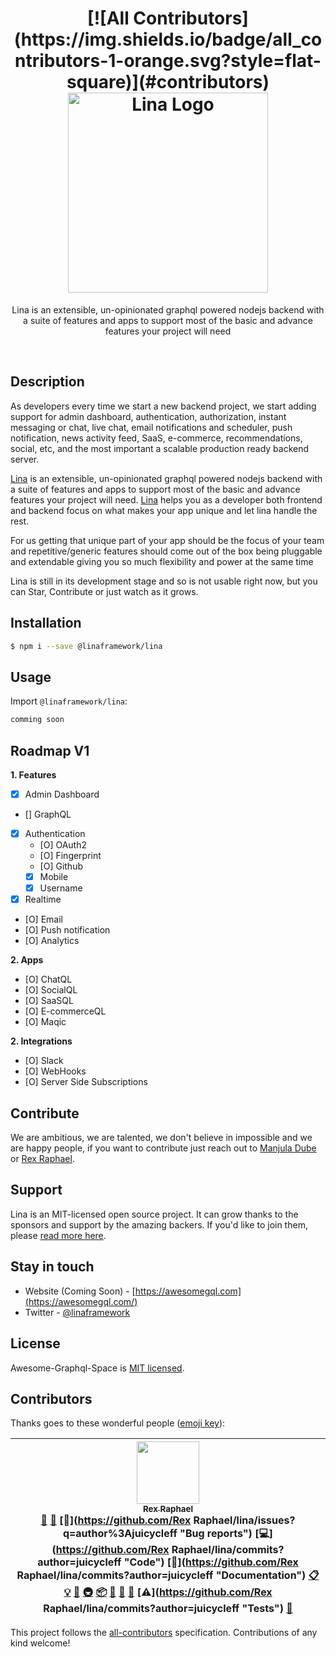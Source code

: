<h1 align="center">
[![All Contributors](https://img.shields.io/badge/all_contributors-1-orange.svg?style=flat-square)](#contributors)
  <a href="https://linaframework.com" target="blank"><img src="https://cdn1.imggmi.com/uploads/2018/9/29/0a7d1413bd0bafe47d4be7df23505382-full.png" width="320" alt="Lina Logo" /></a>
</h1>

[travis-image]: https://api.travis-ci.org/awesome-graphql-space/lina.svg?branch=master
[travis-url]: https://travis-ci.org/awesome-graphql-space/nest
[linux-image]: https://img.shields.io/travis/nestjs/awesome-graphql-space/lina.svg?label=linux
[linux-url]: https://travis-ci.org/awesome-graphql-space/lina

  <p align="center">Lina is an extensible, un-opinionated graphql powered nodejs backend with a suite of features and apps to support most of the basic and advance features your project will need</p>
    <p align="center"> </p>

<br />

## Description

As developers every time we start a new backend project, we start adding support for admin dashboard, authentication, authorization, instant messaging or chat, live chat, email notifications and scheduler, push notification, news activity feed, SaaS, e-commerce, recommendations, social, etc, and the most important a scalable production ready backend server. 

[Lina](https://github.com/awesome-graphql-space/lina) is an extensible, un-opinionated graphql powered nodejs backend with a suite of features and apps to support most of the basic and advance features your project will need. [Lina](https://github.com/awesome-graphql-space/lina) helps you as a developer both frontend and backend focus on what makes your app unique and let lina handle the rest.

For us getting that unique part of your app should be the focus of your team and repetitive/generic features should come out of the box being pluggable and extendable giving you so much flexibility and power at the same time

Lina is still in its development stage and so is not usable right now, but you can Star, Contribute or just watch as it grows.

## Installation

```bash
$ npm i --save @linaframework/lina
```

## Usage

Import `@linaframework/lina`:

```typescript
comming soon
```


## Roadmap V1

**1. Features**
- [X] Admin Dashboard
- [] GraphQL
- [X] Authentication
  - [O] OAuth2
  - [O] Fingerprint
  - [O] Github
  - [X] Mobile
  - [X] Username
- [X] Realtime
- [O] Email
- [O] Push notification
- [O] Analytics

**2. Apps**
* [O] ChatQL
* [O] SocialQL
* [O] SaaSQL
* [O] E-commerceQL
* [O] Maqic

**2. Integrations**
* [O] Slack
* [O] WebHooks
* [O] Server Side Subscriptions

## Contribute
We are ambitious, we are talented, we don't believe in impossible and we are happy people, if you want to contribute just reach out to [Manjula Dube](https://twitter.com/manjula_dube) or [Rex Raphael](https://twitter.com/rex_raph).

## Support

Lina is an MIT-licensed open source project. It can grow thanks to the sponsors and support by the amazing backers. If you'd like to join them, please [read more here](https://docs.awesomegql.com/support).

## Stay in touch

* Website (Coming Soon) - [https://awesomegql.com](https://awesomegql.com/)
* Twitter - [@linaframework](https://twitter.com/linaframework)

## License

Awesome-Graphql-Space is [MIT licensed](https://github.com/awesome-graphql-space/lina/blob/master/LICENSE.md).

## Contributors

Thanks goes to these wonderful people ([emoji key](https://github.com/kentcdodds/all-contributors#emoji-key)):

<!-- ALL-CONTRIBUTORS-LIST:START - Do not remove or modify this section -->
<!-- prettier-ignore -->
| [<img src="https://avatars2.githubusercontent.com/u/11243590?v=4" width="100px;"/><br /><sub><b>Rex Raphael</b></sub>](http://rexraphael.com)<br />[💬](#question-juicycleff "Answering Questions") [📝](#blog-juicycleff "Blogposts") [🐛](https://github.com/Rex Raphael/lina/issues?q=author%3Ajuicycleff "Bug reports") [💻](https://github.com/Rex Raphael/lina/commits?author=juicycleff "Code") [📖](https://github.com/Rex Raphael/lina/commits?author=juicycleff "Documentation") [📋](#eventOrganizing-juicycleff "Event Organizing") [💡](#example-juicycleff "Examples") [🤔](#ideas-juicycleff "Ideas, Planning, & Feedback") [🚇](#infra-juicycleff "Infrastructure (Hosting, Build-Tools, etc)") [📦](#platform-juicycleff "Packaging/porting to new platform") [🔌](#plugin-juicycleff "Plugin/utility libraries") [👀](#review-juicycleff "Reviewed Pull Requests") [📢](#talk-juicycleff "Talks") [⚠️](https://github.com/Rex Raphael/lina/commits?author=juicycleff "Tests") [🔧](#tool-juicycleff "Tools") |
| :---: |
<!-- ALL-CONTRIBUTORS-LIST:END -->

This project follows the [all-contributors](https://github.com/kentcdodds/all-contributors) specification. Contributions of any kind welcome!